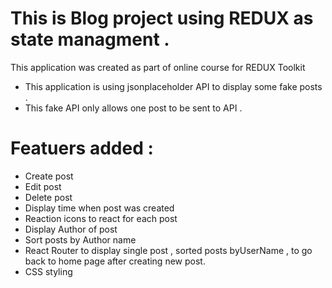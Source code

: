 # This is Blog project using REDUX as state managment .

This application was created as part of online course for REDUX Toolkit

- This application is using jsonplaceholder API to display some fake posts .
- This fake API only allows one post to be sent to API .

# Featuers added :

- Create post
- Edit post
- Delete post
- Display time when post was created
- Reaction icons to react for each post
- Display Author of post
- Sort posts by Author name
- React Router to display single post , sorted posts byUserName , to go back to home page after creating new post.
- CSS styling
